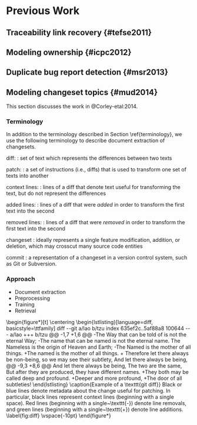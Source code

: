 # Previous Work

## Traceability link recovery {#tefse2011}

## Modeling ownership {#icpc2012}

## Duplicate bug report detection {#msr2013}

<!--
    relates to triage steps
-->

## Modeling changeset topics {#mud2014}

This section discusses the work in @Corley-etal:2014.

### Terminology

In addition to the terminology described in Section \ref{terminology}, we
use the following terminology to describe document extraction of changesets.

diff:
:   set of text which represents the differences between two texts

patch:
:   a set of instructions (i.e., diffs) that is used to transform one set of
texts into another

context lines:
:   lines of a diff that denote text useful for transforming the text, but do
not represent the differences

added lines:
:   lines of a diff that were *added* in order to transform the first text into
the second

removed lines:
:   lines of a diff that were *removed* in order to transform the first text into
the second

changeset
:   ideally represents a single feature modification, addition, or deletion,
which may crosscut many source code entities

commit
:   a representation of a changeset in a version control system, such as Git or
Subversion.

### Approach

- Document extraction
- Preprocessing
- Training
- Retrieval

\begin{figure*}[t]
\centering
\begin{lstlisting}[language=diff, basicstyle=\ttfamily]
diff --git a/lao b/tzu
index 635ef2c..5af88a8 100644
--- a/lao
+++ b/tzu
@@ -1,7 +1,6 @@
-The Way that can be told of is not the eternal Way;
-The name that can be named is not the eternal name.
 The Nameless is the origin of Heaven and Earth;
-The Named is the mother of all things.
+The named is the mother of all things.
+
 Therefore let there always be non-being,
   so we may see their subtlety,
 And let there always be being,
@@ -9,3 +8,6 @@ And let there always be being,
 The two are the same,
 But after they are produced,
   they have different names.
+They both may be called deep and profound.
+Deeper and more profound,
+The door of all subtleties!
\end{lstlisting}
\caption{Example of a \texttt{git diff}}
Black or blue lines denote metadata about the change useful for patching.
In particular, black lines represent context lines (beginning with a single space).
Red lines (beginning with a single~\texttt{-}) denote line removals,
and green lines (beginning with a single~\texttt{+}) denote line additions.
\label{fig:diff}
\vspace{-10pt}
\end{figure*}

